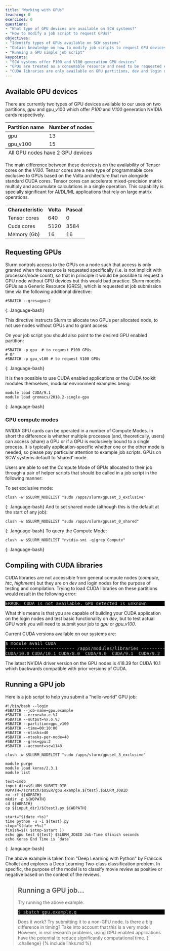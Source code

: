 ```yaml
---
title: "Working with GPUs"
teaching: 0
exercises: 0
questions:
- "What type of GPU devices are available on SCW systems?"
- "How to modify a job script to request GPUs?"
objectives:
- "Identify types of GPUs available on SCW systems"
- "Obtain knowledge on how to modify job scripts to request GPU devices"
- "Running a GPU simple job script"
keypoints:
- "SCW systems offer P100 and V100 generation GPU devices"
- "GPUs are treated as a consumable resource and need to be requested explicitly"
- "CUDA libraries are only available on GPU partitions, dev and login nodes"
---
```



## Available GPU devices
There are currently two types of GPU devices available to our uses on two partitions, *gpu* and gpu_v100 which offer *P100* and *V100* generation NVIDIA cards respectively.

<table>
 <thead>
  <tr>
   <th>Partition name</th>
   <th>Number of nodes</th>
  </tr>
 </thead>
 <tbody>
  <tr>
   <td>gpu</td>
   <td>13</td>
  </tr>
  <tr>
   <td>gpu_v100</td>
   <td>15</td>
  </tr>
 </tbody>
  <tfoot style="text-align:right">
   <tr>
     <td colspan="2"> All GPU nodes have 2 GPU devices </td>
   </tr>
  </tfoot>
</table>

The main difference between these devices is on the availability of Tensor cores on the *V100*. Tensor cores are a new type of programmable core exclusive to GPUs based on the Volta architecture that run alongside standard CUDA cores. Tensor cores can accelerate mixed-precision matrix multiply and accumulate calculations in a single operation. This capability is specially significant for AI/DL/ML applications that rely on large matrix operations.
<table>
 <tr>
  <th>Characteristic</th>
  <th>Volta</th>
  <th>Pascal</th>
 </tr>
 <tr>
  <td>Tensor cores</td>
  <td>640</td>
  <td>0</td>
 </tr>
 <tr>
  <td>Cuda cores</td>
  <td>5120</td>
  <td>3584</td>
 </tr>
 <tr>
  <td>Memory (Gb)</td>
  <td>16</td>
  <td>16</td>
 </tr>
</table>

## Requesting GPUs
Slurm controls access to the GPUs on a node such that access is only granted when the resource is requested specifically (i.e. is not implicit with processor/node count), so that in principle it would be possible to request a GPU node without GPU devices but this would bad practice.  Slurm models GPUs as a Generic Resource (GRES), which is requested at job submission time via the following additional directive:

~~~
#SBATCH --gres=gpu:2
~~~
{: .language-bash}

This directive instructs Slurm to allocate two GPUs per allocated node, to not use nodes without GPUs and to grant access.

On your job script you should also point to the desired GPU enabled partition:
~~~ 
#SBATCH -p gpu  # to request P100 GPUs
# Or
#SBATCH -p gpu_v100 # to request V100 GPUs
~~~
{: .language-bash}

It is then possible to use CUDA enabled applications or the CUDA toolkit modules themselves, modular environment examples being:

~~~
module load CUDA/9.1
module load gromacs/2018.2-single-gpu
~~~
{: .language-bash}

### GPU compute modes
NVIDIA GPU cards can be operated in a number of Compute Modes. In short the difference is whether multiple processes (and, theoretically, users) can access (share) a GPU or if a GPU is exclusively bound to a single process. It is typically application-specific whether one or the other mode is needed, so please pay particular attention to example job scripts. GPUs on SCW systems default to ‘shared’ mode.

Users are able to set the Compute Mode of GPUs allocated to their job through a pair of helper scripts that should be called in a job script in the following manner:

To set exclusive mode:
~~~
clush -w $SLURM_NODELIST "sudo /apps/slurm/gpuset_3_exclusive"
~~~
{: .language-bash}
And to set shared mode (although this is the default at the start of any job):
~~~
clush -w $SLURM_NODELIST "sudo /apps/slurm/gpuset_0_shared"
~~~
{: .language-bash}
To query the Compute Mode:
~~~
clush -w $SLURM_NODELIST "nvidia-smi -q|grep Compute"
~~~
{: .language-bash}

## Compiling with CUDA libraries
CUDA libraries are not accessible from general compute nodes (*compute*, *htc*, *highmem*) but they are on *dev* and login nodes for the purpose of testing and compilation. Trying to load CUDA libraries on these partitions would result in the following error:
 <pre style="color: silver; background: black;">
ERROR: CUDA is not available. GPU detected is unknown
</pre>
What this means is that you are capable of building your CUDA application on the login nodes and test basic functionality on *dev*, but to test actual GPU work you will need to submit your job to *gpu* or *gpu_v100*.

Current CUDA versions available on our systems are:
 <pre style="color: silver; background: black;">
$ module avail CUDA
-------------------------- /apps/modules/libraries ---------------------------
CUDA/10.0 CUDA/10.1 CUDA/8.0  CUDA/9.0  CUDA/9.1  CUDA/9.2
</pre>

The latest NVIDIA driver version on the GPU nodes is 418.39 for CUDA 10.1  which backwards compatible with prior versions of CUDA. 

## Running a GPU job
Here is a job script to help you submit a "hello-world" GPU job:

~~~
#!/bin/bash --login
#SBATCH --job-name=gpu.example
#SBATCH --error=%x.e.%J
#SBATCH --output=%x.o.%J
#SBATCH --partition=gpu_v100
#SBATCH --time=00:10:00
#SBATCH --ntasks=40
#SBATCH --ntasks-per-node=40
#SBATCH --gres=gpu:2
#SBATCH --account=scw1148

clush -w $SLURM_NODELIST "sudo /apps/slurm/gpuset_3_exclusive"

module purge
module load keras/2.3.1
module list

test=imdb
input_dir=$SLURM_SUBMIT_DIR
WDPATH=/scratch/$USER/gpu.example.${test}.$SLURM_JOBID
rm -rf ${WDPATH}
mkdir -p ${WDPATH}
cd ${WDPATH}
cp ${input_dir}/${test}.py ${WDPATH}

start="$(date +%s)"
time python -u -i ${test}.py
stop="$(date +%s)"
finish=$(( $stop-$start ))
echo gpu test ${test} $SLURM_JOBID Job-Time $finish seconds
echo Keras End Time is `date`
~~~
{: .language-bash}

The above example is taken from "Deep Learning with Python" by Francois Chollet and explores a Deep Learning Two-class classification problem. In specific, the purpose of the model is to classify movie review as positive or negative based on the context of the reviews.

> ## Running a GPU job...
>
> Try running the above example.
> <pre style="color: silver; background: black;">
> $ sbatch gpu.example.q
> </pre>
> Does it work? Try submitting it to a non-GPU node. Is there a big difference in timing? Take into account that this is a very model. However, in real research problems, using GPU enabled applications have the potential to reduce significantly computational time.
{: .challenge}
{% include links.md %}

